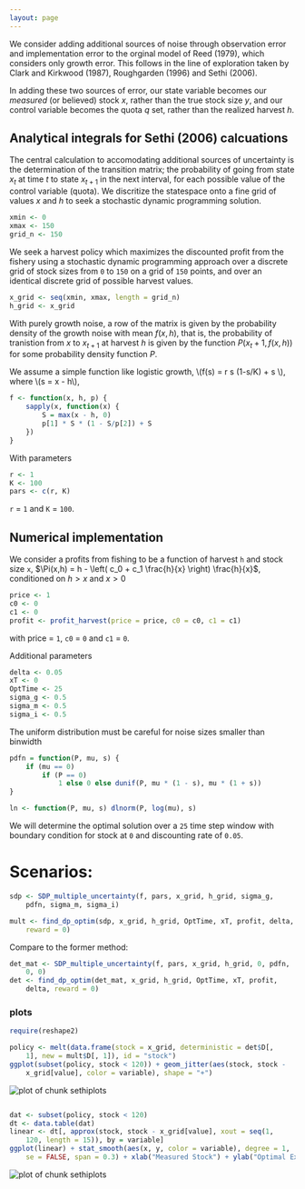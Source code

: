 ```yaml
---
layout: page
---
```










We consider adding additional sources of noise through observation error and implementation error to the orginal model of Reed (1979), which considers only growth error.  This follows in the line of exploration taken by Clark and Kirkwood (1987), Roughgarden (1996) and Sethi (2006). 

In adding these two sources of error, our state variable becomes our *measured* (or believed) stock $x$, rather than the true stock size $y$, and our control variable becomes the quota $q$ set, rather than the realized harvest $h$.  

## Analytical integrals for Sethi (2006) calcuations

The central calculation to accomodating additional sources of uncertainty is the determination of the transition matrix; the probability of going from state $x_t$ at time $t$ to state $x_{t+1}$ in the next interval, for each possible value of the control variable (quota).  We discritize the statespace onto a fine grid of values $x$ and $h$ to seek a stochastic dynamic programming solution.  



```r
xmin <- 0
xmax <- 150
grid_n <- 150
```


We seek a harvest policy which maximizes the discounted profit from the fishery using a stochastic dynamic programming approach over a discrete grid of stock sizes from `0` to `150` on a grid of `150` points, and over an identical discrete grid of possible harvest values.  



```r
x_grid <- seq(xmin, xmax, length = grid_n)
h_grid <- x_grid
```



With purely growth noise, a row of the matrix is given by the probability density of the growth noise with mean $f(x,h)$, that is, the probability of tranistion from $x$ to $x_{t+1}$ at harvest $h$ is given by the function $P(x_t+1, f(x,h))$ for some probability density function $P$. 



We assume a simple function like logistic growth, \\(f(s) = r s (1-s/K) + s \\), where \\(s = x - h\\),


```r
f <- function(x, h, p) {
    sapply(x, function(x) {
        S = max(x - h, 0)
        p[1] * S * (1 - S/p[2]) + S
    })
}
```


With parameters 


```r
r <- 1
K <- 100
pars <- c(r, K)
```


`r` = `1` and `K` = `100`.


## Numerical implementation


We consider a profits from fishing to be a function of harvest `h` and stock size `x`,  $\Pi(x,h) = h - \left( c_0  + c_1 \frac{h}{x} \right) \frac{h}{x}$, conditioned on $h > x$ and $x > 0$


```r
price <- 1
c0 <- 0
c1 <- 0
profit <- profit_harvest(price = price, c0 = c0, c1 = c1)
```


with price = `1`, `c0` = `0` and `c1` = `0`. 


Additional parameters


```r
delta <- 0.05
xT <- 0
OptTime <- 25
sigma_g <- 0.5
sigma_m <- 0.5
sigma_i <- 0.5
```



The uniform distribution must be careful for noise sizes smaller than binwidth


```r
pdfn = function(P, mu, s) {
    if (mu == 0) 
        if (P == 0) 
            1 else 0 else dunif(P, mu * (1 - s), mu * (1 + s))
}

ln <- function(P, mu, s) dlnorm(P, log(mu), s)
```


We will determine the optimal solution over a `25` time step window with boundary condition for stock at `0` and discounting rate of `0.05`.  

# Scenarios: 



```r
sdp <- SDP_multiple_uncertainty(f, pars, x_grid, h_grid, sigma_g, 
    pdfn, sigma_m, sigma_i)
```



```r
mult <- find_dp_optim(sdp, x_grid, h_grid, OptTime, xT, profit, delta, 
    reward = 0)
```


Compare to the former method:


```r
det_mat <- SDP_multiple_uncertainty(f, pars, x_grid, h_grid, 0, pdfn, 
    0, 0)
det <- find_dp_optim(det_mat, x_grid, h_grid, OptTime, xT, profit, 
    delta, reward = 0)
```




### plots




```r
require(reshape2)

policy <- melt(data.frame(stock = x_grid, deterministic = det$D[, 
    1], new = mult$D[, 1]), id = "stock")
ggplot(subset(policy, stock < 120)) + geom_jitter(aes(stock, stock - 
    x_grid[value], color = variable), shape = "+")
```

![plot of chunk sethiplots](figure/sethiplots1.png) 

```r

dat <- subset(policy, stock < 120)
dt <- data.table(dat)
linear <- dt[, approx(stock, stock - x_grid[value], xout = seq(1, 
    120, length = 15)), by = variable]
ggplot(linear) + stat_smooth(aes(x, y, color = variable), degree = 1, 
    se = FALSE, span = 0.3) + xlab("Measured Stock") + ylab("Optimal Expected Escapement")
```

![plot of chunk sethiplots](figure/sethiplots2.png) 


